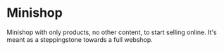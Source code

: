 # Minishop
Minishop with only products, no other content, to start selling online. It's meant as a steppingstone towards a full webshop.